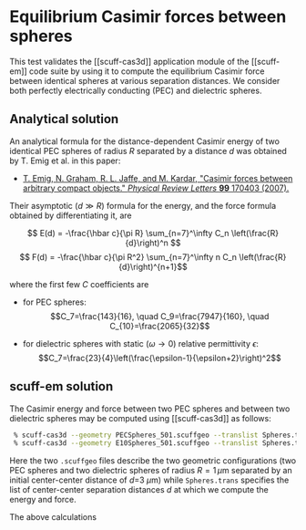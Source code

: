 # Equilibrium Casimir forces between spheres

This test validates the [[scuff-cas3d]] application module
of the [[scuff-em]] code suite by using it to compute
the equilibrium Casimir force between identical spheres
at various separation distances. We consider both
perfectly electrically conducting (PEC) 
and dielectric spheres.

## Analytical solution

An analytical formula for the distance-dependent Casimir energy
of two identical PEC spheres of radius $R$ separated by a
distance $d$ was obtained by T. Emig et al. in this paper:

* [T. Emig, N. Graham, R. L. Jaffe, and M. Kardar, "Casimir forces between arbitrary compact objects." *Physical Review Letters* **99** 170403 (2007).][EmigPaper]

Their asymptotic ($d\gg R$) formula for the energy, and the force
formula obtained by differentiating it, are

$$ E(d) = -\frac{\hbar c}{\pi R}   \sum_{n=7}^\infty C_n \left(\frac{R}{d}\right)^n $$
$$ F(d) = -\frac{\hbar c}{\pi R^2} \sum_{n=7}^\infty n C_n \left(\frac{R}{d}\right)^{n+1}$$

where the first few $C$ coefficients are

* for PEC spheres:
  $$C_7=\frac{143}{16}, \quad C_9=\frac{7947}{160}, \quad C_{10}=\frac{2065}{32}$$

* for dielectric spheres with static $(\omega \to 0)$ 
  relative permittivity $\epsilon$:
  $$C_7=\frac{23}{4}\left(\frac{\epsilon-1}{\epsilon+2}\right)^2$$

## <span class="SC">scuff-em</span> solution

The Casimir energy and force between two PEC spheres
and between two dielectric spheres may be computed
using [[scuff-cas3d]] as follows:

````bash
 % scuff-cas3d --geometry PECSpheres_501.scuffgeo --translist Spheres.trans --energy --zforce
 % scuff-cas3d --geometry E10Spheres_501.scuffgeo --translist Spheres.trans --energy --zforce
````

Here the two `.scuffgeo` files describe the two geometric configurations
(two PEC spheres and two dielectric spheres of radius $R=1\, \mu$m 
separated by an initial center-center distance of $d$=3 $\mu$m) while
`Spheres.trans` specifies the list of center-center separation distances
$d$ at which we compute the energy and force.

The above calculations

[scuffEMGeometries]:                  ../../reference/Geometries.md
[scuffEMTransformations]:             ../../reference/Transformations.md
[scuffEMMaterials]:                   ../../reference/Materials.md
[scuffEMInstallation]:                ../../reference/Installation.md
[EmigPaper]:                          http://journals.aps.org/prl/abstract/10.1103/PhysRevLett.99.170403
